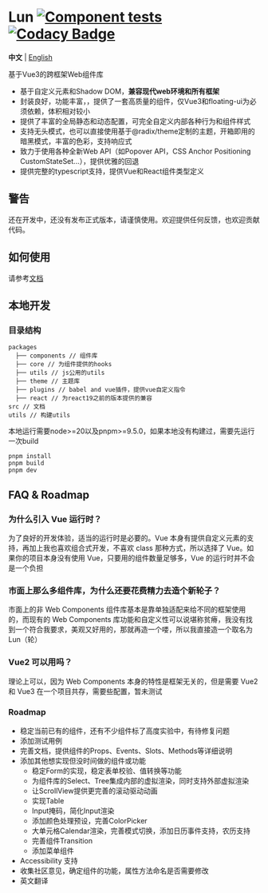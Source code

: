 # Lun [![Component tests](https://github.com/lejunyang/lun/actions/workflows/test.yml/badge.svg)](https://github.com/lejunyang/lun/actions/workflows/test.yml) [![Codacy Badge](https://app.codacy.com/project/badge/Coverage/751fd91b62944d92a6582bad731d20c8)](https://app.codacy.com/gh/lejunyang/lun/dashboard?utm_source=gh&utm_medium=referral&utm_content=&utm_campaign=Badge_coverage)

**中文** | [English](./README.md)

基于Vue3的跨框架Web组件库

- 基于自定义元素和Shadow DOM，**兼容现代web环境和所有框架**
- 封装良好，功能丰富，，提供了一套高质量的组件，仅Vue3和floating-ui为必须依赖，体积相对较小
- 提供了丰富的全局静态和动态配置，可完全自定义内部各种行为和组件样式
- 支持无头模式，也可以直接使用基于@radix/theme定制的主题，开箱即用的暗黑模式，丰富的色彩，支持响应式
- 致力于使用各种全新Web API（如Popover API，CSS Anchor Positioning CustomStateSet...），提供优雅的回退
- 提供完整的typescript支持，提供Vue和React组件类型定义

## 警告

还在开发中，还没有发布正式版本，请谨慎使用。欢迎提供任何反馈，也欢迎贡献代码。

## 如何使用

请参考[文档](https://lejunyang.github.io/lun/guides/usage/)

## 本地开发

### 目录结构

```
packages
  ├── components // 组件库
  ├── core // 为组件提供的hooks
  ├── utils // js公用的utils
  ├── theme // 主题库
  ├── plugins // babel and vue插件，提供vue自定义指令
  ├── react // 为react19之前的版本提供的兼容
src // 文档
utils // 构建utils
```

本地运行需要node>=20以及pnpm>=9.5.0，如果本地没有构建过，需要先运行一次build

```
pnpm install
pnpm build
pnpm dev
```

## FAQ & Roadmap

### 为什么引入 Vue 运行时？

为了良好的开发体验，适当的运行时是必要的。Vue 本身有提供自定义元素的支持，再加上我也喜欢组合式开发，不喜欢 class 那种方式，所以选择了 Vue。如果你的项目本身没有使用 Vue，只要用的组件数量足够多，Vue 的运行时并不会是一个负担

### 市面上那么多组件库，为什么还要花费精力去造个新轮子？

市面上的非 Web Components 组件库基本是靠单独适配来给不同的框架使用的，而现有的 Web Components 库功能和自定义性可以说堪称贫瘠，我没有找到一个符合我要求，美观又好用的，那就再造一个喽，所以我直接造一个取名为 Lun（轮）

### Vue2 可以用吗？

理论上可以，因为 Web Components 本身的特性是框架无关的，但是需要 Vue2 和 Vue3 在一个项目共存，需要些配置，暂未测试

### Roadmap

- 稳定当前已有的组件，还有不少组件标了高度实验中，有待修复问题
- 添加测试用例
- 完善文档，提供组件的Props、Events、Slots、Methods等详细说明
- 添加其他想实现但没时间做的组件或功能
  - 稳定Form的实现，稳定表单校验、值转换等功能
  - 为组件库的Select、Tree集成内部的虚拟渲染，同时支持外部虚拟渲染
  - 让ScrollView提供更完善的滚动驱动动画
  - 实现Table
  - Input掩码，简化Input渲染
  - 添加颜色处理预设，完善ColorPicker
  - 大单元格Calendar渲染，完善模式切换，添加日历事件支持，农历支持
  - 完善组件Transition
  - 添加菜单组件
- Accessibility 支持
- 收集社区意见，确定组件的功能，属性方法命名是否需要修改
- 英文翻译